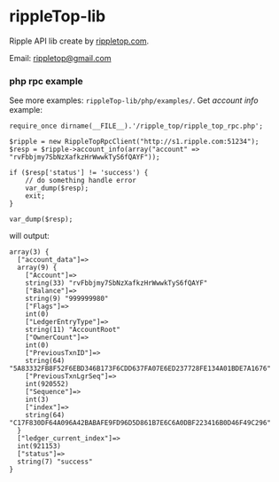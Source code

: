 rippleTop-lib
=============

Ripple API lib create by [rippletop.com](http://ripple.com/).

Email: <rippletop@gmail.com>

### php rpc example

See more examples: `rippleTop-lib/php/examples/`. Get *account info* example:

	require_once dirname(__FILE__).'/ripple_top/ripple_top_rpc.php';
	
	$ripple = new RippleTopRpcClient("http://s1.ripple.com:51234");
	$resp = $ripple->account_info(array("account" => "rvFbbjmy7SbNzXafkzHrWwwkTyS6fQAYF"));

	if ($resp['status'] != 'success') {
		// do something handle error
		var_dump($resp);
		exit;
	}

	var_dump($resp);
	
will output:

	array(3) {
	  ["account_data"]=>
	  array(9) {
	    ["Account"]=>
	    string(33) "rvFbbjmy7SbNzXafkzHrWwwkTyS6fQAYF"
	    ["Balance"]=>
	    string(9) "999999980"
	    ["Flags"]=>
	    int(0)
	    ["LedgerEntryType"]=>
	    string(11) "AccountRoot"
	    ["OwnerCount"]=>
	    int(0)
	    ["PreviousTxnID"]=>
	    string(64) "5A83332FB8F52F6EBD346B173F6CDD637FA07E6ED237728FE134A01BDE7A1676"
	    ["PreviousTxnLgrSeq"]=>
	    int(920552)
	    ["Sequence"]=>
	    int(3)
	    ["index"]=>
	    string(64) "C17F830DF64A096A42BABAFE9FD96D5D861B7E6C6A0DBF223416B0D46F49C296"
	  }
	  ["ledger_current_index"]=>
	  int(921153)
	  ["status"]=>
	  string(7) "success"
	}

